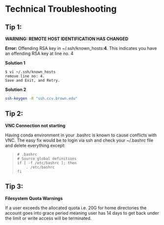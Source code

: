 # Technical Troubleshooting

## Tip 1: 

**WARNING: REMOTE HOST IDENTIFICATION HAS CHANGED**

**Error:** Offending RSA key in ~/.ssh/known\_hosts:**4**. This indicates you have an offending RSA key at line no. 4

**Solution 1**

```
$ vi ~/.ssh/known_hosts
remove line no: 4.
Save and Exit, and Retry.
```

**Solution 2**

```bash
ssh-keygen -R "ssh.ccv.brown.edu"
```

## Tip 2:

**VNC Connection not starting**

Having conda environment in your .bashrc is known to cause conflicts with VNC. The easy fix would be to login via ssh and check your ~/.bashrc file and delete everything except:

> ```text
> # .bashrc
> # Source global definitions
> if [ -f /etc/bashrc ]; then
>     . /etc/bashrc
> fi
> ```

## Tip 3:

**Filesystem Quota Warnings**

If a user exceeds the allocated quota i.e. 20G for home directories the account goes into grace period meaning user has 14 days to get back under the limit or write access will be terminated. 


